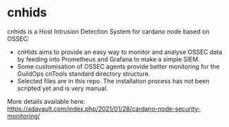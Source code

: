 # cnhids
cnhids is a Host Intrusion Detection System for cardano node based on OSSEC:

- cnHids aims to provide an easy way to monitor and analyse OSSEC data by feeding into Prometheus and Grafana to make a simple SIEM.
- Some customisation of OSSEC agents provide better monitoring for the GuildOps cnTools standard directory structure.
- Selected files are in this repo. The installation process has not been scripted yet and is very manual.

More details available here:
https://adavault.com/index.php/2021/01/28/cardano-node-security-monitoring/
